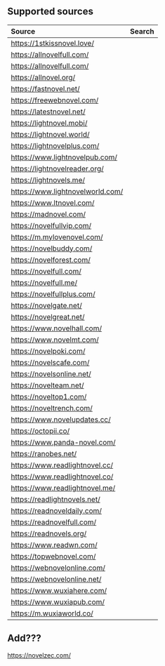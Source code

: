 ## Supported sources

| Source | 	Search |
|:---------------------------------|:-:|
| https://1stkissnovel.love/       |   |
| https://allnovelfull.com/        |   |
| https://allnovelfull.com/        |   |
| https://allnovel.org/            |   |
| https://fastnovel.net/           |   |
| https://freewebnovel.com/        |   |
| https://latestnovel.net/         |   |
| https://lightnovel.mobi/         |   |
| https://lightnovel.world/        |   |
| https://lightnovelplus.com/      |   |
| https://www.lightnovelpub.com/   |   |
| https://lightnovelreader.org/    |   |
| https://lightnovels.me/          |   |
| https://www.lightnovelworld.com/ |   |
| https://www.ltnovel.com/         |   |
| https://madnovel.com/            |   |
| https://novelfullvip.com/        |   |
| https://m.mylovenovel.com/       |   |
| https://novelbuddy.com/          |   |
| https://novelforest.com/         |   |
| https://novelfull.com/           |   |
| https://novelfull.me/            |   |
| https://novelfullplus.com/       |   |
| https://novelgate.net/           |   |
| https://novelgreat.net/          |   |
| https://www.novelhall.com/       |   |
| https://www.novelmt.com/         |   |
| https://novelpoki.com/           |   |
| https://novelscafe.com/          |   |
| https://novelsonline.net/        |   |
| https://novelteam.net/           |   |
| https://noveltop1.com/           |   |
| https://noveltrench.com/         |   |
| https://www.novelupdates.cc/     |   |
| https://octopii.co/              |   |
| https://www.panda-novel.com/     |   |
| https://ranobes.net/             |   |
| https://www.readlightnovel.cc/   |   |
| https://www.readlightnovel.co/   |   |
| https://www.readlightnovel.me/   |   |
| https://readlightnovels.net/     |   |
| https://readnoveldaily.com/      |   |
| https://readnovelfull.com/       |   |
| https://readnovels.org/          |   |
| https://www.readwn.com/          |   |
| https://topwebnovel.com/         |   |
| https://webnovelonline.com/      |   |
| https://webnovelonline.net/      |   |
| https://www.wuxiahere.com/       |   |
| https://www.wuxiapub.com/        |   |
| https://m.wuxiaworld.co/         |   |


## Add???
https://novelzec.com/